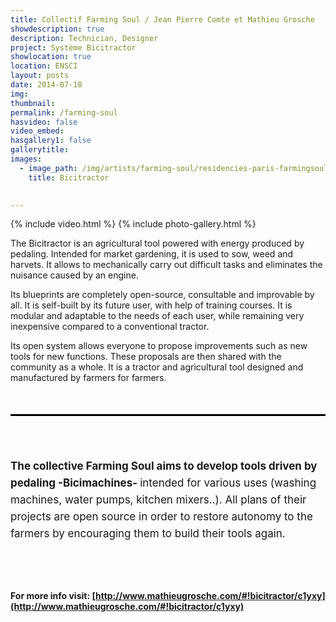 ```yaml
---
title: Collectif Farming Soul / Jean Pierre Comte et Mathieu Grosche
showdescription: true
description: Technician, Designer
project: Système Bicitractor
showlocation: true
location: ENSCI
layout: posts
date: 2014-07-18
img: 
thumbnail: 
permalink: /farming-soul
hasvideo: false
video_embed: 
hasgallery1: false
gallerytitle: 
images:  
  - image_path: /img/artists/farming-soul/residencies-paris-farmingsoul-1  
    title: Bicitractor

 
---
```


{% include video.html %}
{% include photo-gallery.html %}

The Bicitractor is an agricultural tool powered with energy produced by pedaling. Intended for market gardening, it is used to sow, weed and harvets. It allows to mechanically carry out difficult tasks and eliminates the nuisance caused by an engine. 

Its blueprints are completely open-source, consultable and improvable by all. It is self-built by its future user, with help of training courses. It is modular and adaptable to the needs of each user, while remaining very inexpensive compared to a conventional tractor.

Its open system allows everyone to propose improvements such as new tools for new functions. These proposals are then shared with the community as a whole. It is a tractor and agricultural tool designed and manufactured by farmers for farmers.





<div style="border-top: 3px solid; border-color: black; margin: 50px 0px 0px 0px; padding-top: 50px; padding-bottom: 40px; font-size: 17px; line-height: 27px;">

<b>The collective Farming Soul aims to develop tools driven by pedaling -Bicimachines- </b> intended for various uses (washing machines, water pumps, kitchen mixers..). All plans of their projects are open source in order to restore autonomy to the farmers by encouraging them to build their tools again.

</div>

#### For more info visit: [http://www.mathieugrosche.com/#!bicitractor/c1yxy](http://www.mathieugrosche.com/#!bicitractor/c1yxy)









